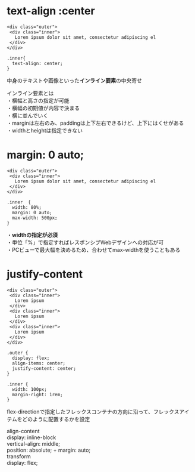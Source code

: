  # text-align :center
 
 ```
 <div class="outer">
  <div class="inner">
    Lorem ipsum dolor sit amet, consectetur adipiscing el
  </div>
</div>
```
```
.inner{
  text-align: center;
}
```

中身のテキストや画像といった**インライン要素**の中央寄せ  

インライン要素とは  
・横幅と高さの指定が可能  
・横幅の初期値が内容で決まる  
・横に並んでいく  
・marginは左右のみ、paddingは上下左右できるけど、上下にはくせがある  
・widthとheightは指定できない  

# margin: 0 auto;

 
 ```
 <div class="outer">
  <div class="inner">
    Lorem ipsum dolor sit amet, consectetur adipiscing el
  </div>
</div>
```
```
.inner  {
  width: 80%;
  margin: 0 auto;
  max-width: 500px;
}
```
・**widthの指定が必須**   
・単位「%」で指定すればレスポンシブWebデザインへの対応が可   
・PCビューで最大幅を決めるため、合わせてmax-widthを使うこともある  

 
 # justify-content 
 
 ```
 <div class="outer">
  <div class="inner">
    Lorem ipsum
  </div>
  <div class="inner">
    Lorem ipsum
  </div>
  <div class="inner">
    Lorem ipsum
  </div>
</div>

```
```
.outer {
  display: flex;
  align-items: center;
  justify-content: center;
}

.inner {
  width: 100px;
  margin-right: 1rem;
}
```
 
flex-directionで指定したフレックスコンテナの方向に沿って、フレックスアイテムをどのように配置するかを設定  


align-content  
display: inline-block  
vertical-align: middle;  
position: absolute; + margin: auto;  
 transform  
 display: flex;  
